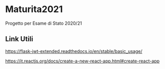 # Maturita2021
Progetto per Esame di Stato 2020/21

## Link Utili
https://flask-jwt-extended.readthedocs.io/en/stable/basic_usage/

https://it.reactjs.org/docs/create-a-new-react-app.html#create-react-app
